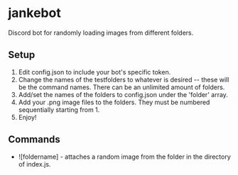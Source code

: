 # jankebot
Discord bot for randomly loading images from different folders.

## Setup
1. Edit config.json to include your bot's specific token.
2. Change the names of the testfolders to whatever is desired -- these will be the command names. 
  There can be an unlimited amount of folders. 
3. Add/set the names of the folders to config.json under the 'folder' array.
4. Add your .png image files to the folders. They must be numbered sequentially starting from 1.
5. Enjoy!

## Commands
- ![foldername] - attaches a random image from the folder in the directory of index.js.
